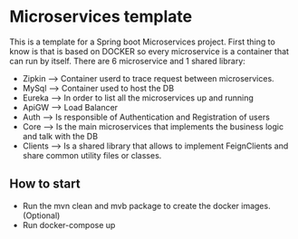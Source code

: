 # Microservices template

This is a template for a Spring boot Microservices project.
First thing to know is that is based on DOCKER so every microservice is a container that can run by itself.
There are 6 microservice and 1 shared library:
* Zipkin --> Container userd to trace request between microservices.
* MySql --> Container used to host the DB
* Eureka --> In order to list all the microservices up and running
* ApiGW --> Load Balancer
* Auth --> Is responsible of Authentication and Registration of users
* Core --> Is the main microservices that implements the business logic and talk with the DB
* Clients --> Is a shared library that allows to implement FeignClients and share common utility files or classes.

## How to start
* Run the mvn clean and mvb package to create the docker images. (Optional)
* Run docker-compose up
